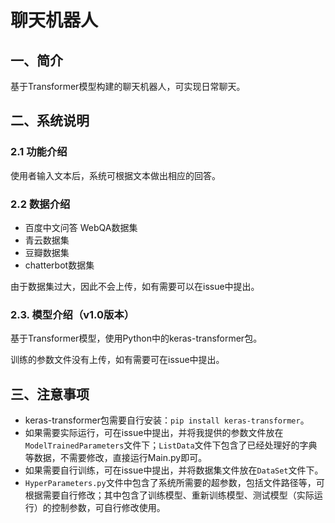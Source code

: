 # 聊天机器人

## 一、简介

基于Transformer模型构建的聊天机器人，可实现日常聊天。

## 二、系统说明

### 2.1 功能介绍

使用者输入文本后，系统可根据文本做出相应的回答。

### 2.2 数据介绍

* 百度中文问答 WebQA数据集
* 青云数据集
* 豆瓣数据集
* chatterbot数据集

由于数据集过大，因此不会上传，如有需要可以在issue中提出。

### 2.3. 模型介绍（v1.0版本）

基于Transformer模型，使用Python中的keras-transformer包。

训练的参数文件没有上传，如有需要可在issue中提出。

## 三、注意事项

* keras-transformer包需要自行安装：`pip install keras-transformer`。
* 如果需要实际运行，可在issue中提出，并将我提供的参数文件放在`ModelTrainedParameters`文件下；`ListData`文件下包含了已经处理好的字典等数据，不需要修改，直接运行Main.py即可。
* 如果需要自行训练，可在issue中提出，并将数据集文件放在`DataSet`文件下。
* `HyperParameters.py`文件中包含了系统所需要的超参数，包括文件路径等，可根据需要自行修改；其中包含了训练模型、重新训练模型、测试模型（实际运行）的控制参数，可自行修改使用。


